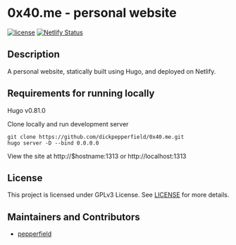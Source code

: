 # 0x40.me - personal website

[![license](https://img.shields.io/badge/LICENSE-GPLv3-green)](https://github.com/peaceiris/dickpepperfield/0x40.me/master/LICENSE)
[![Netlify Status](https://api.netlify.com/api/v1/badges/db703b0a-5f72-408f-a1c5-9f596e04fa7b/deploy-status)](https://app.netlify.com/sites/0x40-me/deploys)

## Description

A personal website, statically built using Hugo, and deployed on Netlify.

## Requirements for running locally

Hugo v0.81.0

Clone locally and run development server
```
git clone https://github.com/dickpepperfield/0x40.me.git
hugo server -D --bind 0.0.0.0
```

View the site at http://$hostname:1313 or http://localhost:1313

## License

This project is licensed under GPLv3 License. See [LICENSE](/LICENSE) for more details.

## Maintainers and Contributors

- [pepperfield](https://github.com/dickpepperfield)
